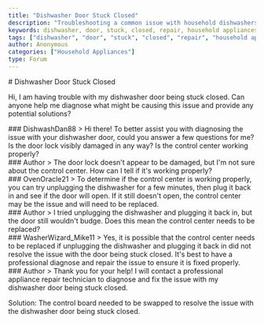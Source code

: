 ```yaml
---
title: "Dishwasher Door Stuck Closed"
description: "Troubleshooting a common issue with household dishwashers: a door that won't budge"
keywords: dishwasher, door, stuck, closed, repair, household appliances
tags: ["dishwasher", "door", "stuck", "closed", "repair", "household appliances"]
author: Anonymous
categories: ["Household Appliances"]
type: Forum
---
```


<div class="initial-post">
    # Dishwasher Door Stuck Closed
    <p>Hi, I am having trouble with my dishwasher door being stuck closed. Can anyone help me diagnose what might be causing this issue and provide any potential solutions?</p>
</div>

<div class="reply technician">
    ### DishwashDan88
    > Hi there! To better assist you with diagnosing the issue with your dishwasher door, could you answer a few questions for me? Is the door lock visibly damaged in any way? Is the control center working properly?
</div>

<div class="reply author">
    ### Author
    > The door lock doesn't appear to be damaged, but I'm not sure about the control center. How can I tell if it's working properly?
</div>

<div class="reply technician">
    ### OvenOracle21
    > To determine if the control center is working properly, you can try unplugging the dishwasher for a few minutes, then plug it back in and see if the door will open. If it still doesn't open, the control center may be the issue and will need to be replaced.
</div>

<div class="reply author">
    ### Author
    > I tried unplugging the dishwasher and plugging it back in, but the door still wouldn't budge. Does this mean the control center needs to be replaced?
</div>

<div class="reply technician">
    ### WasherWizard_Mike11
    > Yes, it is possible that the control center needs to be replaced if unplugging the dishwasher and plugging it back in did not resolve the issue with the door being stuck closed. It's best to have a professional diagnose and repair the issue to ensure it is fixed properly.
</div>

<div class="reply author">
    ### Author
    > Thank you for your help! I will contact a professional appliance repair technician to diagnose and fix the issue with my dishwasher door being stuck closed.
</div>

Solution: The control board needed to be swapped to resolve the issue with the dishwasher door being stuck closed.